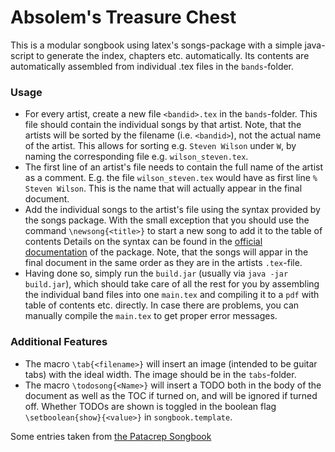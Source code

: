 # Absolem's Treasure Chest

This is a modular songbook using latex's songs-package with a simple java-script to generate the index, chapters etc. automatically. 
Its contents are automatically assembled from individual .tex files in the `bands`-folder.

### Usage
- For every artist, create a new file `<bandid>.tex` in the `bands`-folder. This file should contain the individual songs 
  by that artist. Note, that the artists will be sorted by the filename (i.e. `<bandid>`), not the actual name of the artist. This
  allows for sorting e.g. `Steven Wilson` under `W`, by naming the corresponding file e.g. `wilson_steven.tex`.
- The first line of an artist's file needs to contain the full name of the artist as a comment. E.g. the file 
  `wilson_steven.tex` would have as first line `% Steven Wilson`. This is the name that will actually appear 
  in the final document.
- Add the individual songs to the artist's file using the syntax provided by the songs package. With the small exception that
  you should use the command `\newsong{<title>}` to start a new song to add it to the table of contents
  Details on the syntax can be found in the [official documentation](http://songs.sourceforge.net/) of the package.
  Note, that the songs will appar in the final document in the same order as they are in the artists `.tex`-file.
- Having done so, simply run the `build.jar` (usually via `java -jar build.jar`), which should take care of all the rest for you
  by assembling the individual band files into one `main.tex` and compiling it to a `pdf` with table of contents etc. directly. 
  In case there are problems, you can manually compile the `main.tex` to get proper error messages.

### Additional Features
- The macro `\tab{<filename>}` will insert an image (intended to be guitar tabs) with the ideal width. The image should be in the `tabs`-folder.
- The macro `\todosong{<Name>}` will insert a TODO both in the body of the document as well as the TOC if turned on, and will be ignored if turned off. Whether TODOs are shown is toggled in the boolean flag `\setboolean{show}{<value>}` in `songbook.template`.



Some entries taken from [the Patacrep Songbook](http://www.patacrep.com/en/static1/downloads)
